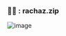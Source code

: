 
  
### 🧞‍♀️ : rachaz.zip

![image](https://github.com/daily-pr/rachaz/assets/119282494/630e647b-117d-4a4b-9206-bca8194aa41f)

